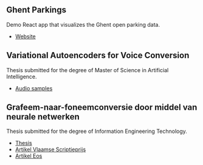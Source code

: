 ## Ghent Parkings
Demo React app that visualizes the Ghent open parking data.
* [Website](https://robrechtme.github.io/ghent-parkings/)

## Variational Autoencoders for Voice Conversion
Thesis submitted for the degree of Master of Science in Artificial Intelligence.
* [Audio samples](https://robrechtme.github.io/fhvae-vc)

## Grafeem-naar-foneemconversie door middel van neurale netwerken
Thesis submitted for the degree of Information Engineering Technology.
* [Thesis](https://lib.ugent.be/catalog/rug01:002786220)
* [Artikel Vlaamse Scriptieprijs](https://scriptieprijs.be/nieuws/hoe-siri-leert-praten)
* [Artikel Eos](https://www.eoswetenschap.eu/technologie/hoe-siri-leert-praten)
      
